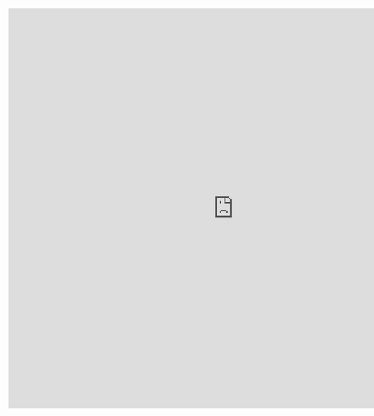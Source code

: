 ---
---

<style>
@import url(http://fonts.googleapis.com/css?family=Yanone+Kaffeesatz:400,700);
/*
body {
  font-family: Yanone Kaffeesatz;
  font-size: 13px;
  margin: 30px auto;
  width: 1280px;
  position: relative;
}
*/
      
</style>


<body id="chart">
</body>

<div>
  <iframe width="900" height="800" frameborder="0" scrolling="no" src="https://plot.ly/~hpsilva/34.embed"></iframe>
</div>
